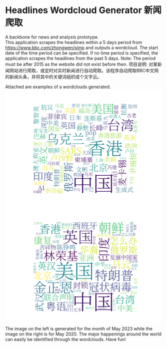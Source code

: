 # Headlines Wordcloud Generator 新闻爬取
A backbone for news and analysis prototype. <br/> 
This application scrapes the headlines within a 5 days period from https://www.bbc.com/zhongwen/simp and outputs a wordcloud. The start date of the time period can be specified. If no time period is specified, the application scrapes the headlines from the past 5 days.
Note: The period must be after 2015 as the website did not exist before then.
项目说明: 对某新闻网站进行爬取，或定时对实时新闻进行自动爬取。该程序自动爬取BBC中文网的新闻头条，并将其中的关键词组织成个文字云。

Attached are examples of a wordclouds generated. 
<br/>
<img src="https://github.com/Chan-Dong-Jun/webscrape-bbc-wordcloud/blob/main/Images/20230501.png" alt="20230501" width="500"/>
<img src="https://github.com/Chan-Dong-Jun/webscrape-bbc-wordcloud/blob/main/Images/20200501.png" alt="20230501" width="500"/>
The image on the left is generated for the month of May 2023 while the image on the right is for May 2020. The major happenings around the world can easily be identified through the wordclouds. Have fun!
